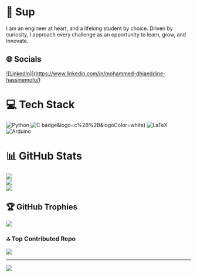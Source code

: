 # 🤙 Sup
 I am an engineer at heart, and a lifelong student by choice. Driven by curiosity, I approach every challenge as an opportunity to learn, grow, and innovate.

## 🌐 Socials
[![LinkedIn]](https://img.shields.io/badge/LinkedIn-%230077B5.svg?logo=linkedin&logoColor=white)](https://www.linkedin.com/in/mohammed-dhiaeddine-hassinemotu/)

# 💻 Tech Stack
![Python](https://img.shields.io/badge/python-3670A0?style=for-the-badge&logo=python&logoColor=ffdd54) ![C](https://img.shields.io/badge/c-%2300599C.svg?style=for-the-badge&logo=c&logoColor=white) badge&logo=c%2B%2B&logoColor=white) ![LaTeX](https://img.shields.io/badge/latex-%23008080.svg?style=for-the-badge&logo=latex&logoColor=white)  ![Arduino](https://img.shields.io/badge/-Arduino-00979D?style=for-the-badge&logo=Arduino&logoColor=white) 
# 📊 GitHub Stats
![](https://github-readme-stats.vercel.app/api?username=YoDineeee&theme=dark&hide_border=false&include_all_commits=false&count_private=false)<br/>
![](https://github-readme-streak-stats.herokuapp.com/?user=YoDineeee&theme=dark&hide_border=false)<br/>
![](https://github-readme-stats.vercel.app/api/top-langs/?username=YoDineeee&theme=dark&hide_border=false&include_all_commits=false&count_private=false&layout=compact)

## 🏆 GitHub Trophies
![](https://github-profile-trophy.vercel.app/?username=YoDineeee&theme=radical&no-frame=false&no-bg=true&margin-w=4)

### 🔝 Top Contributed Repo
![](https://github-contributor-stats.vercel.app/api?username=YoDineeee&limit=5&theme=dark&combine_all_yearly_contributions=true)

---
[![](https://visitcount.itsvg.in/api?id=YoDineeee&icon=0&color=0)](https://visitcount.itsvg.in)

<!-- Proudly created with GPRM ( https://gprm.itsvg.in ) -->

